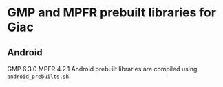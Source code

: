 # GMP and MPFR prebuilt libraries for Giac

## Android
GMP 6.3.0
MPFR 4.2.1
Android prebuilt libraries are compiled using `android_prebuilts.sh`.